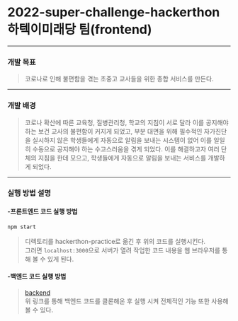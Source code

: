 # 2022-super-challenge-hackerthon 하텍이미래당 팀(frontend)
<hr/>

### 개발 목표
>코로나로 인해 불편함을 겪는 초중고 교사들을 위한 종합 서비스를 만든다.

<hr/>

### 개발 배경
> 코로나 확산에 따른 교육청, 질병관리청, 학교의 지침이 서로 달라 이를 공지해야 하는 보건 교사의 불편함이 커지게 되었고, 부분 대면을 위해 필수적인 자가진단을 실시하지 않은 학생들에게 자동으로 알림을 보내는 시스템이 없어 이를 일일히 수동으로 공지해야 하는 수고스러움을 겪게 되었다. 이를 해결하고자 여러 단체의 지침을 한데 모으고, 학생들에게 자동으로 알림을 보내는 서비스를 개발하게 되었다.

<hr/>

### 실행 방법 설명

#### -프론트엔드 코드 실행 방법
```node.js
npm start

```
>디렉토리를 hackerthon-practice로 옮긴 후 위의 코드를 실행시킨다.<br/>그러면 `localhost:3000`으로 서버가 열려 작업한 코드 내용을 웹 브라우저를 통해 볼 수 있게 된다.


#### -백엔드 코드 실행 방법
>[backend](https://github.com/chominho96/INHA-super-challenge-hackathon-Back-end.git) <br/> 위 링크를 통해 백엔드 코드를 클론해온 후 실행 시켜 전체적인 기능 또한 사용해볼 수 있다.